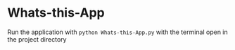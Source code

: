 # Whats-this-App

Run the application with `python Whats-this-App.py` with the terminal open in the project directory

